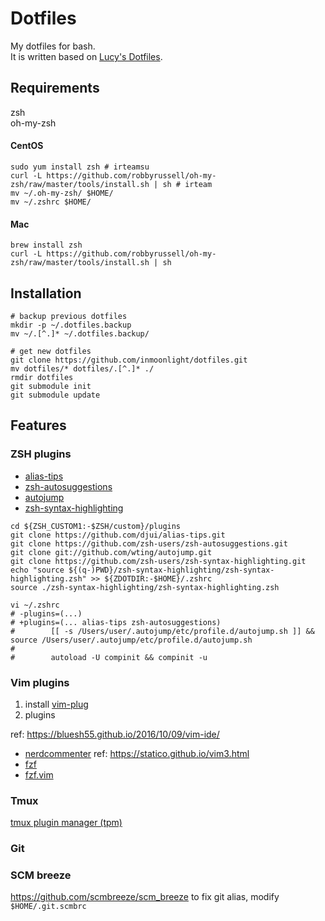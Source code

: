 # Dotfiles

My dotfiles for bash.<br>
It is written based on [Lucy's Dotfiles](https://github.com/e9t/dotfiles).

## Requirements
zsh <br>
oh-my-zsh

#### CentOS
```shell
sudo yum install zsh # irteamsu
curl -L https://github.com/robbyrussell/oh-my-zsh/raw/master/tools/install.sh | sh # irteam
mv ~/.oh-my-zsh/ $HOME/
mv ~/.zshrc $HOME/
```

#### Mac
```shell
brew install zsh
curl -L https://github.com/robbyrussell/oh-my-zsh/raw/master/tools/install.sh | sh
```

## Installation
```shell
# backup previous dotfiles
mkdir -p ~/.dotfiles.backup
mv ~/.[^.]* ~/.dotfiles.backup/

# get new dotfiles
git clone https://github.com/inmoonlight/dotfiles.git
mv dotfiles/* dotfiles/.[^.]* ./
rmdir dotfiles
git submodule init
git submodule update
```

## Features

### ZSH plugins
* [alias-tips](https://github.com/djui/alias-tips)
* [zsh-autosuggestions](https://github.com/zsh-users/zsh-autosuggestions)
* [autojump](https://github.com/wting/autojump)
* [zsh-syntax-highlighting](https://github.com/zsh-users/zsh-syntax-highlighting)

```shell
cd ${ZSH_CUSTOM1:-$ZSH/custom}/plugins
git clone https://github.com/djui/alias-tips.git
git clone https://github.com/zsh-users/zsh-autosuggestions.git
git clone git://github.com/wting/autojump.git
git clone https://github.com/zsh-users/zsh-syntax-highlighting.git
echo "source ${(q-)PWD}/zsh-syntax-highlighting/zsh-syntax-highlighting.zsh" >> ${ZDOTDIR:-$HOME}/.zshrc
source ./zsh-syntax-highlighting/zsh-syntax-highlighting.zsh

vi ~/.zshrc
# -plugins=(...)
# +plugins=(... alias-tips zsh-autosuggestions)
#        [[ -s /Users/user/.autojump/etc/profile.d/autojump.sh ]] && source /Users/user/.autojump/etc/profile.d/autojump.sh
#
#        autoload -U compinit && compinit -u
```

### Vim plugins
1. install [vim-plug](https://github.com/junegunn/vim-plug)
2. plugins

ref: https://bluesh55.github.io/2016/10/09/vim-ide/
  * [nerdcommenter](https://github.com/scrooloose/nerdcommenter)
ref: https://statico.github.io/vim3.html
  * [fzf](https://github.com/junegunn/fzf)
  * [fzf.vim](https://github.com/junegunn/fzf.vim)


### Tmux
[tmux plugin manager (tpm)](https://github.com/tmux-plugins/tpm)

### Git

### SCM breeze
https://github.com/scmbreeze/scm_breeze
to fix git alias, modify `$HOME/.git.scmbrc`
